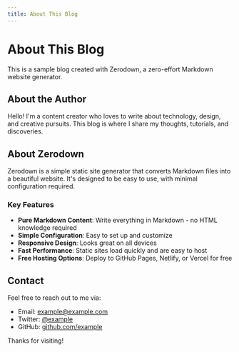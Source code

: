 ```yaml
---
title: About This Blog
---
```


# About This Blog

This is a sample blog created with Zerodown, a zero-effort Markdown website generator.

## About the Author

Hello! I'm a content creator who loves to write about technology, design, and creative pursuits. This blog is where I share my thoughts, tutorials, and discoveries.

## About Zerodown

Zerodown is a simple static site generator that converts Markdown files into a beautiful website. It's designed to be easy to use, with minimal configuration required.

### Key Features

- **Pure Markdown Content**: Write everything in Markdown - no HTML knowledge required
- **Simple Configuration**: Easy to set up and customize
- **Responsive Design**: Looks great on all devices
- **Fast Performance**: Static sites load quickly and are easy to host
- **Free Hosting Options**: Deploy to GitHub Pages, Netlify, or Vercel for free

## Contact

Feel free to reach out to me via:

- Email: example@example.com
- Twitter: [@example](https://twitter.com/example)
- GitHub: [github.com/example](https://github.com/example)

Thanks for visiting!
